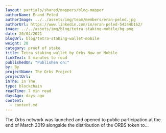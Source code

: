 ```yaml
---
layout: partials/shared/mappers/blog-mapper
authorName: Erand Peled
authorImage: ../../assets/img/team/members/eran-peled.jpg
authorUrl: https://www.linkedin.com/in/eran-peled-54244b162/
image: ../../assets/img/blog/tetra-staking-mobile/bg.png
date: 20/04/2021
blogUrl: blog/tetra-staking-wallet-mobile
weight: 20
category: proof of stake
title: Tetra staking wallet by Orbs Now on Mobile
linkText: 5 minutes to read
publishedOn: "Publishen on:"
by: By
projectName: The Orbs Project
projectUrl:
inThe: in The
type: blockchain
readTime: 7 min read
daysAgo: days ago
content:
  - content.md
---
```


The Orbs network was launched and opened to public participation at the end of March 2019 alongside the distribution of the ORBS token to…
